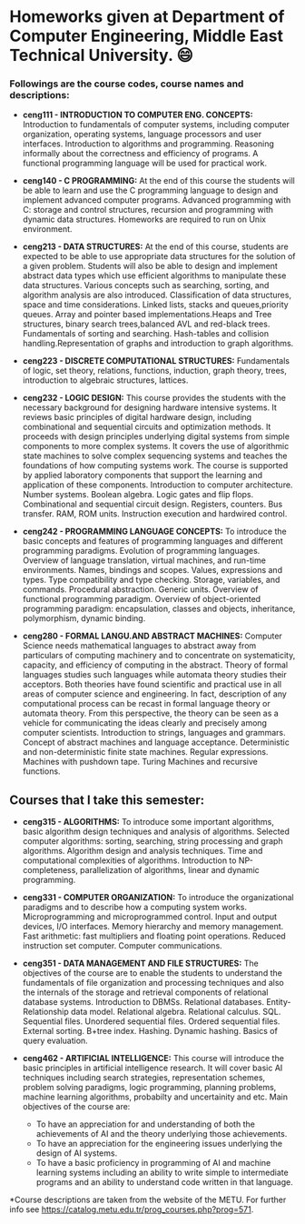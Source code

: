 # Homeworks given at Department of Computer Engineering, Middle East Technical University. :smile:

### Followings are the course codes, course names and descriptions:

* **ceng111 - INTRODUCTION TO COMPUTER ENG. CONCEPTS:**
Introduction to fundamentals of computer systems, including computer organization, operating systems, language processors and user interfaces. Introduction to algorithms and programming. Reasoning informally about the correctness and efficiency of programs. A functional programming language will be used for practical work.
  
* **ceng140 - C PROGRAMMING:**
At the end of this course the students will be able to learn and use the C programming language to design and implement advanced computer programs. Advanced programming with C: storage and control structures, recursion and programming with dynamic data structures. Homeworks are required to run on Unix environment.
  
* **ceng213 - DATA STRUCTURES:**
At the end of this course, students are expected to be able to use appropriate data structures for the solution of a given problem. Students will also be able to design and implement abstract data types which use efficient algorithms to manipulate these data structures. Various concepts such as searching, sorting, and algorithm analysis are also introduced. Classification of data structures, space and time considerations. Linked lists, stacks and queues,priority queues. Array and pointer based implementations.Heaps and Tree structures, binary search trees,balanced AVL and red-black trees. Fundamentals of sorting and searching. Hash-tables and collision handling.Representation of graphs and introduction to graph algorithms.
  
* **ceng223 - DISCRETE COMPUTATIONAL STRUCTURES:**
Fundamentals of logic, set theory, relations, functions, induction, graph theory, trees, introduction to algebraic structures, lattices.

* **ceng232 - LOGIC DESIGN:**
This course provides the students with the necessary background for designing hardware intensive systems. It reviews basic principles of digital hardware design, including combinational and sequential circuits and optimization methods. It proceeds with design principles underlying digital systems from simple components to more complex systems. It covers the use of algorithmic state machines to solve complex sequencing systems and teaches the foundations of how computing systems work. The course is supported by applied laboratory components that support the learning and application of these components. Introduction to computer architecture. Number systems. Boolean algebra. Logic gates and flip flops. Combinational and sequential circuit design. Registers, counters. Bus transfer. RAM, ROM units. Instruction execution and hardwired control.

* **ceng242 - PROGRAMMING LANGUAGE CONCEPTS:**
To introduce the basic concepts and features of programming languages and different programming paradigms. Evolution of programming languages. Overview of language translation, virtual machines, and run-time environments. Names, bindings and scopes. Values, expressions and types. Type compatibility and type checking. Storage, variables, and commands. Procedural abstraction. Generic units. Overview of functional programming paradigm. Overview of object-oriented programming paradigm: encapsulation, classes and objects, inheritance, polymorphism, dynamic binding.

* **ceng280 - FORMAL LANGU.AND ABSTRACT MACHINES:**
Computer Science needs mathematical languages to abstract away from particulars of computing machinery and to concentrate on systematicity, capacity, and efficiency of computing in the abstract. Theory of formal languages studies such languages while automata theory studies their acceptors. Both theories have found scientific and practical use in all areas of computer science and engineering. In fact, description of any computational process can be recast in formal language theory or automata theory. From this perspective, the theory can be seen as a vehicle for communicating the ideas clearly and precisely among computer scientists. Introduction to strings, languages and grammars. Concept of abstract machines and language acceptance. Deterministic and non-deterministic finite state machines. Regular expressions. Machines with pushdown tape. Turing Machines and recursive functions.

## Courses that I take this semester:

* **ceng315 - ALGORITHMS:**
To introduce some important algorithms, basic algorithm design techniques and analysis of algorithms. Selected computer algorithms: sorting, searching, string processing and graph algorithms. Algorithm design and analysis techniques. Time and computational complexities of algorithms. Introduction to NP-completeness, parallelization of algorithms, linear and dynamic programming.

* **ceng331 - COMPUTER ORGANIZATION:**
To introduce the organizational paradigms and to describe how a computing system works. Microprogramming and microprogrammed control. Input and output devices, I/O interfaces. Memory hierarchy and memory management. Fast arithmetic: fast multipliers and floating point operations. Reduced instruction set computer. Computer communications.

* **ceng351 - DATA MANAGEMENT AND FILE STRUCTURES:**
The objectives of the course are to enable the students to understand the fundamentals of file organization and processing techniques and also the internals of the storage and retrieval components of relational database systems. Introduction to DBMSs. Relational databases. Entity-Relationship data model. Relational algebra. Relational calculus. SQL. Sequential files. Unordered sequential files. Ordered sequential files. External sorting. B+tree index. Hashing. Dynamic hashing. Basics of query evaluation.

* **ceng462 - ARTIFICIAL INTELLIGENCE:**
This course will introduce the basic principles in artificial intelligence research. It will cover basic AI techniques including search strategies, representation schemes, problem solving paradigms, logic programming, planning problems, machine learning algorithms, probabilty and uncertainity and etc.
Main objectives of the course are:
  - To have an appreciation for and understanding of both the achievements of AI and the theory underlying those achievements.
  - To have an appreciation for the engineering issues underlying the design of AI systems.
  - To have a basic proficiency in programming of AI and machine learning systems including an ability to write simple to intermediate     programs and an ability to understand code written in that language.

*Course descriptions are taken from the website of the METU. For further info see https://catalog.metu.edu.tr/prog_courses.php?prog=571.
